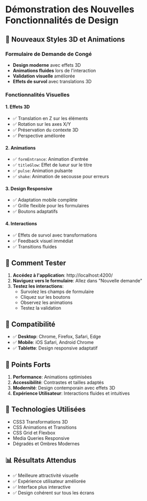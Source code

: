 # Démonstration des Nouvelles Fonctionnalités de Design

## 🎨 Nouveaux Styles 3D et Animations

### Formulaire de Demande de Congé
- **Design moderne** avec effets 3D
- **Animations fluides** lors de l'interaction
- **Validation visuelle** améliorée
- **Effets de survol** avec translations 3D

### Fonctionnalités Visuelles

#### 1. Effets 3D
- ✅ Translation en Z sur les éléments
- ✅ Rotation sur les axes X/Y
- ✅ Préservation du contexte 3D
- ✅ Perspective améliorée

#### 2. Animations
- ✅ `formEntrance`: Animation d'entrée
- ✅ `titleGlow`: Effet de lueur sur le titre
- ✅ `pulse`: Animation pulsante
- ✅ `shake`: Animation de secousse pour erreurs

#### 3. Design Responsive
- ✅ Adaptation mobile complète
- ✅ Grille flexible pour les formulaires
- ✅ Boutons adaptatifs

#### 4. Interactions
- ✅ Effets de survol avec transformations
- ✅ Feedback visuel immédiat
- ✅ Transitions fluides

## 🚀 Comment Tester

1. **Accédez à l'application**: http://localhost:4200/
2. **Naviguez vers le formulaire**: Allez dans "Nouvelle demande"
3. **Testez les interactions**:
   - Survolez les champs de formulaire
   - Cliquez sur les boutons
   - Observez les animations
   - Testez la validation

## 📱 Compatibilité

- ✅ **Desktop**: Chrome, Firefox, Safari, Edge
- ✅ **Mobile**: iOS Safari, Android Chrome
- ✅ **Tablette**: Design responsive adaptatif

## 🎯 Points Forts

1. **Performance**: Animations optimisées
2. **Accessibilité**: Contrastes et tailles adaptés
3. **Modernité**: Design contemporain avec effets 3D
4. **Expérience Utilisateur**: Interactions fluides et intuitives

## 🔧 Technologies Utilisées

- CSS3 Transformations 3D
- CSS Animations et Transitions
- CSS Grid et Flexbox
- Media Queries Responsive
- Dégradés et Ombres Modernes

## 📊 Résultats Attendus

- ✅ Meilleure attractivité visuelle
- ✅ Expérience utilisateur améliorée
- ✅ Interface plus interactive
- ✅ Design cohérent sur tous les écrans
